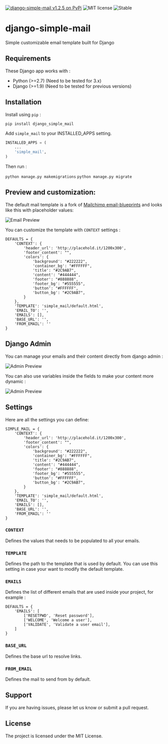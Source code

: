 [![django-simple-mail v1.2.5 on PyPi](https://img.shields.io/badge/pypi-1.2.5-green.svg)](https://pypi.python.org/pypi/django-simple-mail)
![MIT license](https://img.shields.io/badge/licence-MIT-blue.svg)
![Stable](https://img.shields.io/badge/status-stable-green.svg)

# django-simple-mail
Simple customizable email template built for Django


## Requirements

These Django app works with :

+ Python (>=2.7) (Need to be tested for 3.x)
+ Django (>=1.9) (Need to be tested for previous versions)


## Installation

Install using `pip` :

`pip install django_simple_mail`


Add `simple_mail` to your INSTALLED_APPS setting.


```python
INSTALLED_APPS = (
    ...
    'simple_mail',
)
```

Then run :

`python manage.py makemigrations`
`python manage.py migrate`


## Preview and customization:

The default mail template is a fork of [Mailchimp email-blueprints](https://github.com/mailchimp/email-blueprints/blob/master/responsive-templates/base_boxed_basic_query.html) and looks like this with placeholder values:


![Email Preview](https://raw.githubusercontent.com/charlesthk/django-simple-mail/master/docs/preview.png)


You can customize the template with `CONTEXT` settings :

```
DEFAULTS = {
    'CONTEXT': {
        'header_url': 'http://placehold.it/1200x300',
        'footer_content': "",
        'colors': {
            'background': "#222222",
            'container_bg': "#FFFFFF",
            'title': "#2C9AB7",
            'content': "#444444",
            'footer': "#888888",
            'footer_bg': "#555555",
            'button': "#FFFFFF",
            'button_bg': "#2C9AB7",
        }
    },
    'TEMPLATE': 'simple_mail/default.html',
    'EMAIL_TO': '',
    'EMAILS': [],
    'BASE_URL': '',
    'FROM_EMAIL': ''
}
```

## Django Admin

You can manage your emails and their content directly from django admin :

![Admin Preview](https://raw.githubusercontent.com/charlesthk/django-simple-mail/master/docs/admin.png)

You can also use variables inside the fields to make your content more dynamic :

![Admin Preview](https://raw.githubusercontent.com/charlesthk/django-simple-mail/master/docs/admin-context.png)


## Settings

Here are all the settings you can define:

```
SIMPLE_MAIL = {
    'CONTEXT': {
        'header_url': 'http://placehold.it/1200x300',
        'footer_content': "",
        'colors': {
            'background': "#222222",
            'container_bg': "#FFFFFF",
            'title': "#2C9AB7",
            'content': "#444444",
            'footer': "#888888",
            'footer_bg': "#555555",
            'button': "#FFFFFF",
            'button_bg': "#2C9AB7",
        }
    },
    'TEMPLATE': 'simple_mail/default.html',
    'EMAIL_TO': '',
    'EMAILS': [],
    'BASE_URL': '',
    'FROM_EMAIL': ''
}
```

### `CONTEXT`

Defines the values that needs to be populated to all your emails.

### `TEMPLATE`

Defines the path to the template that is used by default. You can use this setting in case your want to modify the default template.

### `EMAILS`

Defines the list of different emails that are used inside your project, for example :

```
DEFAULTS = {
    'EMAILS': [
    	['RESETPWD', 'Reset password'],
    	['WELCOME', 'Welcome a user'],
    	['VALIDATE', 'Validate a user email'],
    ]
}
```

### `BASE_URL`

Defines the base url to resolve links.

### `FROM_EMAIL`

Defines the mail to send from by default. 

## Support

If you are having issues, please let us know or submit a pull request.

## License

The project is licensed under the MIT License.